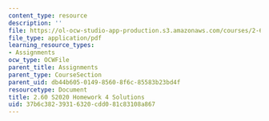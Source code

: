 ```yaml
---
content_type: resource
description: ''
file: https://ol-ocw-studio-app-production.s3.amazonaws.com/courses/2-60j-fundamentals-of-advanced-energy-conversion-spring-2020/37b6c38239316320cdd081c83108a867_MIT2_60s20_hw4_sol.pdf
file_type: application/pdf
learning_resource_types:
- Assignments
ocw_type: OCWFile
parent_title: Assignments
parent_type: CourseSection
parent_uid: db44b605-0149-8560-8f6c-85583b23bd4f
resourcetype: Document
title: 2.60 S2020 Homework 4 Solutions
uid: 37b6c382-3931-6320-cdd0-81c83108a867
---
```

